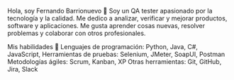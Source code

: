 Hola, soy Fernando Barrionuevo 👋
Soy un QA tester apasionado por la tecnología y la calidad. Me dedico a analizar, verificar y mejorar productos, software y aplicaciones. Me gusta aprender cosas nuevas, resolver problemas y colaborar con otros profesionales.

Mis habilidades 🚀
Lenguajes de programación: Python, Java, C#, JavaScript,
Herramientas de pruebas: Selenium, JMeter, SoapUI, Postman
Metodologías ágiles: Scrum, Kanban, XP
Otras herramientas: Git, GitHub, Jira, Slack
